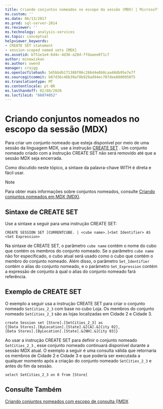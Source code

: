 ```yaml
---
title: Criando conjuntos nomeados no escopo da sessão (MDX) | Microsoft Docs
ms.custom: ''
ms.date: 06/13/2017
ms.prod: sql-server-2014
ms.reviewer: ''
ms.technology: analysis-services
ms.topic: conceptual
helpviewer_keywords:
- CREATE SET statement
- session-scoped named sets [MDX]
ms.assetid: b751e1e4-6d4c-4d36-a28d-ffdaaee0f1c7
author: minewiskan
ms.author: owend
manager: craigg
ms.openlocfilehash: 545bbdb171388f06c28644e0b8caa48db95e7e7f
ms.sourcegitcommit: b87d36c46b39af8b929ad94ec707dee8800950f5
ms.translationtype: MT
ms.contentlocale: pt-BR
ms.lasthandoff: 02/08/2020
ms.locfileid: "66074052"
---
```

# <a name="creating-session-scoped-named-sets-mdx"></a>Criando conjuntos nomeados no escopo da sessão (MDX)
  Para criar um conjunto nomeado que esteja disponível por meio de uma sessão da linguagem MDX, use a instrução [CREATE SET](/sql/mdx/mdx-data-definition-create-set) . Um conjunto nomeado criado com a instrução CREATE SET não será removido até que a sessão MDX seja encerrada.  
  
 Como discutido neste tópico, a sintaxe da palavra-chave WITH é direta e fácil usar.  
  
> [!NOTE]  
>  Para obter mais informações sobre conjuntos nomeados, consulte [Criando conjuntos nomeados em MDX &#40;MDX&#41;](mdx-named-sets-building-named-sets.md).  
  
## <a name="create-set-syntax"></a>Sintaxe de CREATE SET  
 Use a sintaxe a seguir para uma instrução CREATE SET:  
  
```  
CREATE SESSION SET [CURRENTCUBE. | <cube name>.]<Set Identifier> AS <Set Expression>  
```  
  
 Na sintaxe de CREATE SET, o parâmetro `cube name` contém o nome do cubo que contém os membros do conjunto nomeado. Se o parâmetro `cube name` não for especificado, o cubo atual será usado como o cubo que contém o membro do conjunto nomeado. Além disso, o parâmetro `Set_Identifier` contém o alias do conjunto nomeado, e o parâmetro `Set_Expression` contém a expressão de conjunto à qual o alias do conjunto nomeado fará referência.  
  
## <a name="create-set-example"></a>Exemplo de CREATE SET  
 O exemplo a seguir usa a instrução CREATE SET para criar o conjunto nomeado `SetCities_2_3` com base no cubo Loja. Os membros do conjunto nomeado `SetCities_2_3` são as lojas localizadas em Cidade 2 e Cidade 3.  
  
```  
create Session set [Store].[SetCities_2_3] as  
{[Data Stores].[ByLocation].[State].&[CA].&[City 02],  
[Data Stores].[ByLocation].[State].&[NH].&[City 03]}  
```  
  
 Ao usar a instrução CREATE SET para definir o conjunto nomeado `SetCities_2_3` , esse conjunto nomeado continuará disponível durante a sessão MDX atual. O exemplo a seguir é uma consulta válida que retornaria os membros de Cidade 2 e Cidade 3 e que poderia ser executada a qualquer momento após a criação do conjunto nomeado `SetCities_2_3` e antes do fim da sessão.  
  
```  
select SetCities_2_3 on 0 from [Store]  
```  
  
## <a name="see-also"></a>Consulte Também  
 [Criando conjuntos nomeados com escopo de consulta &#40;&#41;MDX](mdx-named-sets-creating-query-scoped-named-sets.md)  
  
  
